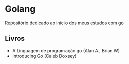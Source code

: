 # Golang

Repositório dedicado ao início dos meus estudos com go

## Livros
- A Linguagem de programação go (Alan A., Brian W)
- Introducing Go (Caleb Doxsey)